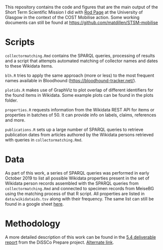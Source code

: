 This repository contains the code and figures that are the main output of the Short Term Scientific Mission I did with [Rod Page](https://github.com/rdmpage) at the University of 
Glasgow in the context of the COST Mobilise action. Some working documents can still be found at https://github.com/matdillen/STSM-mobilise

# Scripts

`collectormatching.Rmd` contains the SPARQL queries, processing of results and a script that attempts automated matching of collector names and dates to these Wikidata items.

`blh.R` tries to apply the same approach (more or less) to the most frequent names available in Bloodhound (https://bloodhound-tracker.net/).

`plotids.R` makes use of GraphViz to plot overlap of different identifiers for the found items in Wikidata. Some example plots can be found in the plots folder.

`properties.R` requests information from the Wikidata REST API for items or properties in batches of 50. It can provide info on labels, claims, references and more.

`publications.R` sets up a large number of SPARQL queries to retrieve publication dates from articles authored by the Wikidata persons retrieved with queries in `collectormatching.Rmd`.

# Data

As part of this work, a series of SPARQL queries was performed in early October 2019 to list all possible Wikidata properties present in the set of Wikidata person records assembled with the SPARQL queries from `collectormatching.Rmd` and connected to specimen records from MeiseBG using the matching process of that R script. All properties are listed in `data/wikidataids.tsv` along with their frequency. The same list can still be found in a google sheet [here](https://docs.google.com/spreadsheets/d/175ya1JEoR1sb6Mqd74EKucC-vrm0BEvzYvCuG0IitzI/).

# Methodology
A more detailed description of this work can be found in the [5.4 deliverable report](https://doi.org/10.34960/ajxs-zr25) from the DiSSCo Prepare project. [Alternate link](https://www.dissco.eu/wp-content/uploads/DiSSCo-Prepare-D5.4-Semantic-Enhancement-w-doi.pdf).
